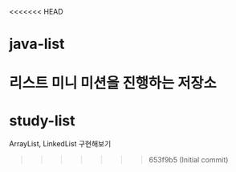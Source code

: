 <<<<<<< HEAD
# java-list
리스트 미니 미션을 진행하는 저장소
=======
# study-list
ArrayList, LinkedList 구현해보기
>>>>>>> 653f9b5 (Initial commit)
